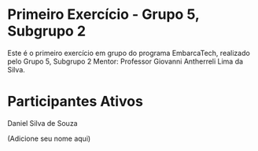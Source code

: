 # Primeiro Exercício - Grupo 5, Subgrupo 2
Este é o primeiro exercício em grupo do programa EmbarcaTech, realizado pelo Grupo 5, Subgrupo 2 
Mentor:  Professor Giovanni Antherreli Lima da Silva.

# Participantes Ativos
Daniel Silva de Souza

(Adicione seu nome aqui)

